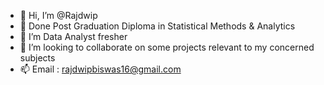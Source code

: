 - 👋 Hi, I’m @Rajdwip
- 👀 Done Post Graduation Diploma in Statistical Methods & Analytics
- 🌱 I’m Data Analyst fresher
- 💞️ I’m looking to collaborate on some projects relevant to my concerned subjects
- 📫 Email : rajdwipbiswas16@gmail.com

<!---
Rajdwip/Rajdwip is a ✨ special ✨ repository because its `README.md` (this file) appears on your GitHub profile.
You can click the Preview link to take a look at your changes.
--->
